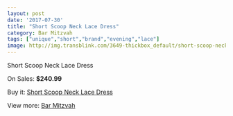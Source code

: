 ```yaml
---
layout: post
date: '2017-07-30'
title: "Short Scoop Neck Lace Dress"
category: Bar Mitzvah
tags: ["unique","short","brand","evening","lace"]
image: http://img.transblink.com/3649-thickbox_default/short-scoop-neck-lace-dress.jpg
---
```

Short Scoop Neck Lace Dress

On Sales: **$240.99**
<a href="https://www.transblink.com/en/bar-mitzvah/1155-short-scoop-neck-lace-dress.html"><amp-img layout="responsive" width="600" height="600" src="//img.transblink.com/3649-thickbox_default/short-scoop-neck-lace-dress.jpg" alt="Short Scoop Neck Lace Dress 0" /></a>
<a href="https://www.transblink.com/en/bar-mitzvah/1155-short-scoop-neck-lace-dress.html"><amp-img layout="responsive" width="600" height="600" src="//img.transblink.com/3651-thickbox_default/short-scoop-neck-lace-dress.jpg" alt="Short Scoop Neck Lace Dress 1" /></a>
<a href="https://www.transblink.com/en/bar-mitzvah/1155-short-scoop-neck-lace-dress.html"><amp-img layout="responsive" width="600" height="600" src="//img.transblink.com/3650-thickbox_default/short-scoop-neck-lace-dress.jpg" alt="Short Scoop Neck Lace Dress 2" /></a>

Buy it: [Short Scoop Neck Lace Dress](https://www.transblink.com/en/bar-mitzvah/1155-short-scoop-neck-lace-dress.html "Short Scoop Neck Lace Dress")

View more: [Bar Mitzvah](https://www.transblink.com/en/2-bar-mitzvah "Bar Mitzvah")